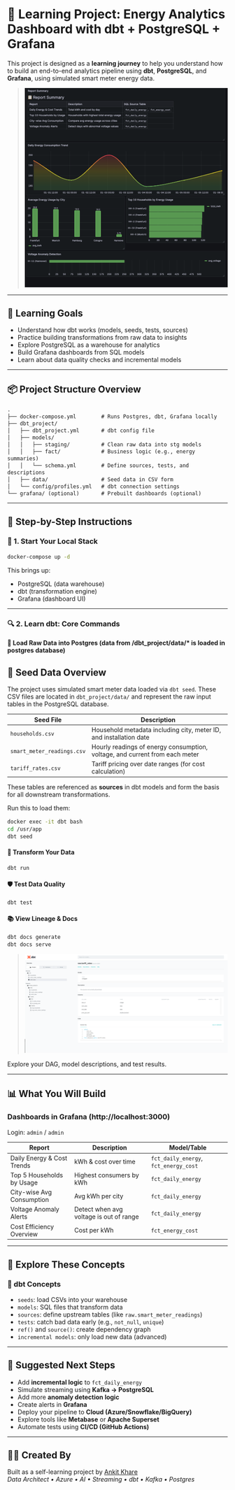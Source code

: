 
# 📘 Learning Project: Energy Analytics Dashboard with dbt + PostgreSQL + Grafana

This project is designed as a **learning journey** to help you understand how to build an end-to-end analytics pipeline using **dbt**, **PostgreSQL**, and **Grafana**, using simulated smart meter energy data.

> ![Dashboard](docs/report.png)

---

## 🎯 Learning Goals

- Understand how dbt works (models, seeds, tests, sources)
- Practice building transformations from raw data to insights
- Explore PostgreSQL as a warehouse for analytics
- Build Grafana dashboards from SQL models
- Learn about data quality checks and incremental models

---

## 📦 Project Structure Overview

```
.
├── docker-compose.yml        # Runs Postgres, dbt, Grafana locally
├── dbt_project/
│   ├── dbt_project.yml       # dbt config file
│   ├── models/
│   │   ├── staging/          # Clean raw data into stg models
│   │   ├── fact/             # Business logic (e.g., energy summaries)
│   │   └── schema.yml        # Define sources, tests, and descriptions
│   ├── data/                 # Seed data in CSV form
│   └── config/profiles.yml   # dbt connection settings
└── grafana/ (optional)       # Prebuilt dashboards (optional)
```

---

## 🚀 Step-by-Step Instructions

### 🐳 1. Start Your Local Stack

```bash
docker-compose up -d
```

This brings up:
- PostgreSQL (data warehouse)
- dbt (transformation engine)
- Grafana (dashboard UI)

---

### 🔍 2. Learn dbt: Core Commands

#### 🧪 Load Raw Data into Postgres (data from /dbt_project/data/* is loaded in postgres database)

## 🌱 Seed Data Overview

The project uses simulated smart meter data loaded via `dbt seed`. These CSV files are located in `dbt_project/data/` and represent the raw input tables in the PostgreSQL database.

| Seed File              | Description                                      |
|------------------------|--------------------------------------------------|
| `households.csv`       | Household metadata including city, meter ID, and installation date |
| `smart_meter_readings.csv` | Hourly readings of energy consumption, voltage, and current from each meter |
| `tariff_rates.csv`     | Tariff pricing over date ranges (for cost calculation) |

These tables are referenced as **sources** in dbt models and form the basis for all downstream transformations.

Run this to load them:

```bash
docker exec -it dbt bash
cd /usr/app
dbt seed
```

#### 🧱 Transform Your Data
```bash
dbt run
```

#### 🛡️ Test Data Quality
```bash
dbt test
```

#### 📚 View Lineage & Docs
```bash
dbt docs generate
dbt docs serve
```

> ![Generated Docs](docs/dbt-docs.png)

Explore your DAG, model descriptions, and test results.

---

## 📊 What You Will Build

### Dashboards in Grafana (http://localhost:3000)
Login: `admin` / `admin`

| Report                        | Description                                      | Model/Table              |
|------------------------------|--------------------------------------------------|---------------------------|
| Daily Energy & Cost Trends   | kWh & cost over time                             | `fct_daily_energy`, `fct_energy_cost` |
| Top 5 Households by Usage    | Highest consumers by kWh                         | `fct_daily_energy`        |
| City-wise Avg Consumption    | Avg kWh per city                                 | `fct_daily_energy`        |
| Voltage Anomaly Alerts       | Detect when avg voltage is out of range          | `fct_daily_energy`        |
| Cost Efficiency Overview     | Cost per kWh                                     | `fct_energy_cost`         |

---

## 🧠 Explore These Concepts

### 📌 dbt Concepts

- `seeds`: load CSVs into your warehouse
- `models`: SQL files that transform data
- `sources`: define upstream tables (like `raw.smart_meter_readings`)
- `tests`: catch bad data early (e.g., `not_null`, `unique`)
- `ref()` and `source()`: create dependency graph
- `incremental models`: only load new data (advanced)

---

## 🔄 Suggested Next Steps

- Add **incremental logic** to `fct_daily_energy`
- Simulate streaming using **Kafka → PostgreSQL**
- Add more **anomaly detection logic**
- Create alerts in **Grafana**
- Deploy your pipeline to **Cloud (Azure/Snowflake/BigQuery)**
- Explore tools like **Metabase** or **Apache Superset**
- Automate tests using **CI/CD (GitHub Actions)**

---

## 👨‍💻 Created By

Built as a self-learning project by [Ankit Khare](https://www.linkedin.com/in/ankit-khare-2015)  
_Data Architect • Azure • AI • Streaming • dbt • Kafka • Postgres_

